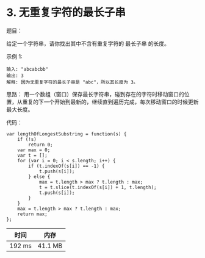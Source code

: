 # 3. 无重复字符的最长子串

题目：

给定一个字符串，请你找出其中不含有重复字符的 最长子串 的长度。

示例 1:
```
输入: "abcabcbb"
输出: 3 
解释: 因为无重复字符的最长子串是 "abc"，所以其长度为 3。
```

思路：
用一个数组（窗口）保存最长字符串，碰到存在的字符时移动窗口的位置，从重复的下一个开始到最新的，继续直到遍历完成，每次移动窗口的时候更新最大长度。


代码：
```
var lengthOfLongestSubstring = function(s) {
    if (!s)
        return 0;
    var max = 0;
    var t = [];
    for (var i = 0; i < s.length; i++) {
        if (t.indexOf(s[i]) == -1) {
            t.push(s[i]);
        } else {
            max = t.length > max ? t.length : max;
            t = t.slice(t.indexOf(s[i]) + 1, t.length);
            t.push(s[i]);
        }
    }
    max = t.length > max ? t.length : max;
    return max;
};
```

时间|内存
:---:|:---:
192 ms|41.1 MB